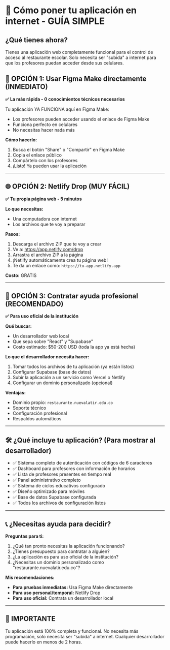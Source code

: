 # 🚀 Cómo poner tu aplicación en internet - GUÍA SIMPLE

## ¿Qué tienes ahora?
Tienes una aplicación web completamente funcional para el control de acceso al restaurante escolar. Solo necesita ser "subida" a internet para que los profesores puedan acceder desde sus celulares.

## 📱 OPCIÓN 1: Usar Figma Make directamente (INMEDIATO)
**✅ La más rápida - 0 conocimientos técnicos necesarios**

Tu aplicación YA FUNCIONA aquí en Figma Make:
- Los profesores pueden acceder usando el enlace de Figma Make
- Funciona perfecto en celulares
- No necesitas hacer nada más

**Cómo hacerlo:**
1. Busca el botón "Share" o "Compartir" en Figma Make
2. Copia el enlace público
3. Compártelo con los profesores
4. ¡Listo! Ya pueden usar la aplicación

---

## 🌐 OPCIÓN 2: Netlify Drop (MUY FÁCIL)
**✅ Tu propia página web - 5 minutos**

**Lo que necesitas:**
- Una computadora con internet
- Los archivos que te voy a preparar

**Pasos:**
1. Descarga el archivo ZIP que te voy a crear
2. Ve a: https://app.netlify.com/drop
3. Arrastra el archivo ZIP a la página
4. ¡Netlify automáticamente crea tu página web!
5. Te da un enlace como: `https://tu-app.netlify.app`

**Costo:** GRATIS

---

## 💼 OPCIÓN 3: Contratar ayuda profesional (RECOMENDADO)
**✅ Para uso oficial de la institución**

**Qué buscar:**
- Un desarrollador web local
- Que sepa sobre "React" y "Supabase"
- Costo estimado: $50-200 USD (toda la app ya está hecha)

**Lo que el desarrollador necesita hacer:**
1. Tomar todos los archivos de tu aplicación (ya están listos)
2. Configurar Supabase (base de datos)
3. Subir la aplicación a un servicio como Vercel o Netlify
4. Configurar un dominio personalizado (opcional)

**Ventajas:**
- Dominio propio: `restaurante.nuevalatir.edu.co`
- Soporte técnico
- Configuración profesional
- Respaldos automáticos

---

## 🛠️ ¿Qué incluye tu aplicación? (Para mostrar al desarrollador)
- ✅ Sistema completo de autenticación con códigos de 6 caracteres
- ✅ Dashboard para profesores con información de horarios
- ✅ Lista de profesores presentes en tiempo real
- ✅ Panel administrativo completo
- ✅ Sistema de ciclos educativos configurado
- ✅ Diseño optimizado para móviles
- ✅ Base de datos Supabase configurada
- ✅ Todos los archivos de configuración listos

---

## 📞 ¿Necesitas ayuda para decidir?
**Preguntas para ti:**
1. ¿Qué tan pronto necesitas la aplicación funcionando?
2. ¿Tienes presupuesto para contratar a alguien?
3. ¿La aplicación es para uso oficial de la institución?
4. ¿Necesitas un dominio personalizado como "restaurante.nuevalatir.edu.co"?

**Mis recomendaciones:**
- **Para pruebas inmediatas:** Usa Figma Make directamente
- **Para uso personal/temporal:** Netlify Drop
- **Para uso oficial:** Contrata un desarrollador local

---

## 🚨 IMPORTANTE
Tu aplicación está 100% completa y funcional. No necesita más programación, solo necesita ser "subida" a internet. Cualquier desarrollador puede hacerlo en menos de 2 horas.